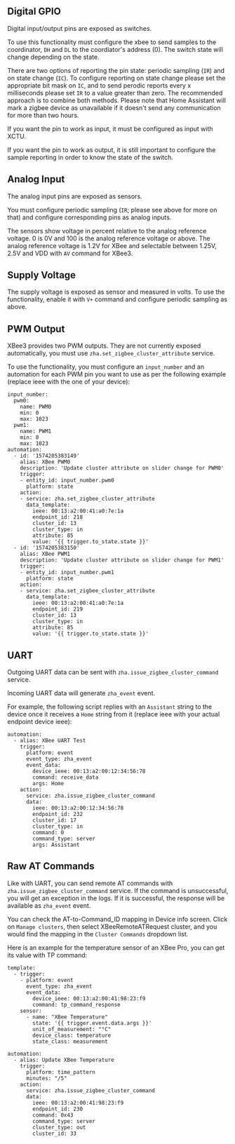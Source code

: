 ## Digital GPIO

Digital input/output pins are exposed as switches.

To use this functionality must configure the xbee to send samples to the coordinator, `DH` and `DL` to the coordiator's address (0).
The switch state will change depending on the state.

There are two options of reporting the pin state: periodic sampling (`IR`) and on state change (`IC`).
To configure reporting on state change please set the appropriate bit mask on `IC`, and to send perodic reports every x milliseconds please set `IR` to a value greater than zero.
The recommended approach is to combine both methods. Please note that Home Assistant will mark a zigbee device as unavailable if it doesn't send any communication for more than two hours.

If you want the pin to work as input, it must be configured as input with XCTU.

If you want the pin to work as output, it is still important to configure the sample reporting in order to know the state of the switch.

## Analog Input

The analog input pins are exposed as sensors.

You must configure periodic sampling (`IR`; please see above for more on that) and configure corresponding pins as analog inputs.

The sensors show voltage in percent relative to the analog reference voltage. 0 is 0V and 100 is the analog reference voltage or above.
The analog reference voltage is 1.2V for XBee and selectable between 1.25V, 2.5V and VDD with `AV` command for XBee3.

## Supply Voltage

The supply voltage is exposed as sensor and measured in volts.
To use the functionality, enable it with `V+` command and configure periodic sampling as above.

## PWM Output

XBee3 provides two PWM outputs. They are not currently exposed automatically, you must use `zha.set_zigbee_cluster_attribute` service.

To use the functionality, you must configure an `input_number` and an automation for each PWM pin you want to use as per the following example (replace ieee with the one of your device):
```
input_number:
  pwm0:
    name: PWM0
    min: 0
    max: 1023
  pwm1:
    name: PWM1
    min: 0
    max: 1023
automation:
  - id: '1574205383149'
    alias: XBee PWM0
    description: 'Update cluster attribute on slider change for PWM0'
    trigger:
    - entity_id: input_number.pwm0
      platform: state
    action:
    - service: zha.set_zigbee_cluster_attribute
      data_template:
        ieee: 00:13:a2:00:41:a0:7e:1a
        endpoint_id: 218
        cluster_id: 13
        cluster_type: in
        attribute: 85
        value: '{{ trigger.to_state.state }}'
  - id: '1574205383150'
    alias: XBee PWM1
    description: 'Update cluster attribute on slider change for PWM1'
    trigger:
    - entity_id: input_number.pwm1
      platform: state
    action:
    - service: zha.set_zigbee_cluster_attribute
      data_template:
        ieee: 00:13:a2:00:41:a0:7e:1a
        endpoint_id: 219
        cluster_id: 13
        cluster_type: in
        attribute: 85
        value: '{{ trigger.to_state.state }}'
```

## UART

Outgoing UART data can be sent with `zha.issue_zigbee_cluster_command` service.

Incoming UART data will generate `zha_event` event.

For example, the following script replies with an `Assistant` string to the device once it receives a `Home` string from it (replace ieee with your actual endpoint device ieee):
```
automation:
  - alias: XBee UART Test
    trigger:
      platform: event
      event_type: zha_event
      event_data:
        device_ieee: 00:13:a2:00:12:34:56:78
        command: receive_data
        args: Home
    action:
      service: zha.issue_zigbee_cluster_command
      data:
        ieee: 00:13:a2:00:12:34:56:78
        endpoint_id: 232
        cluster_id: 17
        cluster_type: in
        command: 0
        command_type: server
        args: Assistant
```

## Raw AT Commands

Like with UART, you can send remote AT commands with `zha.issue_zigbee_cluster_command` service.
If the command is unsuccessful, you will get an exception in the logs. If it is successful, the response will be available as `zha_event` event.

You can check the AT-to-Command_ID mapping in Device info screen. Click on `Manage clusters`, then select XBeeRemoteATRequest cluster, and you would find the mapping in the `Cluster Commands` dropdown list.

Here is an example for the temperature sensor of an XBee Pro, you can get its value with TP command:
```
template:
  - trigger:
    - platform: event
      event_type: zha_event
      event_data:
        device_ieee: 00:13:a2:00:41:98:23:f9
        command: tp_command_response
    sensor:
      - name: "XBee Temperature"
        state: '{{ trigger.event.data.args }}'
        unit_of_measurement: "°C"
        device_class: temperature
        state_class: measurement

automation:
  - alias: Update XBee Temperature
    trigger:
      platform: time_pattern
      minutes: "/5"
    action:
      service: zha.issue_zigbee_cluster_command
      data:
        ieee: 00:13:a2:00:41:98:23:f9
        endpoint_id: 230
        command: 0x43
        command_type: server
        cluster_type: out
        cluster_id: 33
```
